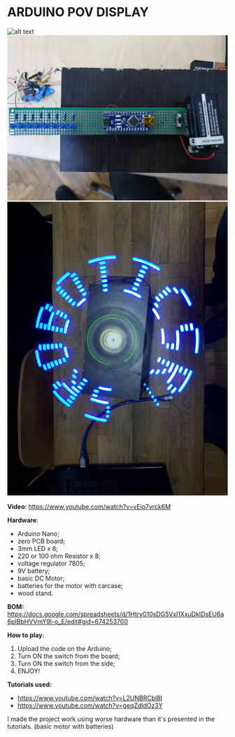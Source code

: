 # ARDUINO POV DISPLAY

![alt text](https://github.com/Mickai55/Introduction-to-Robotics/blob/master/Final%20Project/picture%201.jpg)
![alt text](https://github.com/Mickai55/Introduction-to-Robotics/blob/master/Final%20Project/picture%202.jpg)
![alt text](https://github.com/Mickai55/Introduction-to-Robotics/blob/master/Final%20Project/picture%203.jpg)


**Video**: https://www.youtube.com/watch?v=vEio7vrck6M

**Hardware**: 
- Arduino Nano;
- zero PCB board; 
- 3mm LED x 8; 
- 220 or 100 ohm Resistor x 8;
- voltage regulator 7805;
- 9V battery;
- basic DC Motor;
- batteries for the motor with carcase;
- wood stand.

**BOM:** https://docs.google.com/spreadsheets/d/1Htry010sDG5Vxl1XxuDkIDsEU6a6pIBbHVVmY9l-o_E/edit#gid=674253700

**How to play**:
1. Upload the code on the Arduino;
2. Turn ON the switch from the board;
3. Turn ON the switch from the side;
4. ENJOY!

**Tutorials used:**
- https://www.youtube.com/watch?v=L2UNBRCbl8I
- https://www.youtube.com/watch?v=geqZdldOz3Y

I made the project work using worse hardware than it's presented in the tutorials. (basic motor with batteries)

